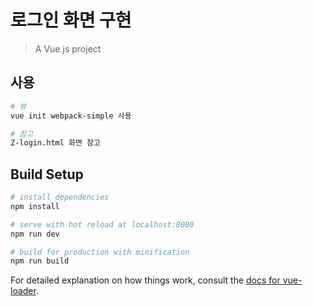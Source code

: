 # 로그인 화면 구현

> A Vue.js project

## 사용

```bash
# 뷰
vue init webpack-simple 사용

# 참고
Z-login.html 화면 참고

```

## Build Setup

```bash
# install dependencies
npm install

# serve with hot reload at localhost:8080
npm run dev

# build for production with minification
npm run build
```

For detailed explanation on how things work, consult the [docs for vue-loader](http://vuejs.github.io/vue-loader).
